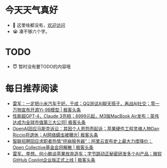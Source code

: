 # 今天天气真好
- 👋 这里啥都没有，[欢迎访问](https://zhangfeng-ola.github.io/)
- 😭 凑不够六个字。
<!---
- 👀 I’m interested in ...
- 🌱 I’m currently learning ...
- 💞️ I’m looking to collaborate on ...
- 📫 How to reach me ...
- 😇 I'm doing something ...

--->

# TODO 
- 😇 暂时没有要TODO的内容哦

<!---
zhangfeng-ola/zhangfeng-ola is a ✨ special ✨ repository because its `README.md` (this file) appears on your GitHub profile.
You can click the Preview link to take a look at your changes.
--->

# 每日推荐阅读
<!-- BLOG-POST-LIST:START -->
- [雷军：一定把小米汽车干好、干成；QQ测试AI聊天搭子，再战AI社交；零一万物宣布开源Yi-9B模型 | 极客头条](https://blog.csdn.net/weixin_39786569/article/details/136525016)
- [性能超GPT-4，Claude 3亮相；8999元起，M3版MacBook Air发布；英伟达成为全球市值第三大公司| 极客头条](https://blog.csdn.net/weixin_39786569/article/details/136470090)
- [OpenAI回应马斯克诉讼：其因个人恩怨而起诉；苹果硬件工程灵魂人物Dan Riccio将退休；AI网络蠕虫被曝光| 极客头条](https://blog.csdn.net/weixin_39786569/article/details/136445637)
- [智联招聘回应求职者热情“挤崩服务器”；阿里云宣布史上最大力度降价；Open Collective基金会将解散 | 极客头条](https://blog.csdn.net/weixin_39786569/article/details/136388222)
- [雷军、李想、何小鹏谈苹果放弃造车；字节跳动正秘密研发多个AI产品；微软GitHub Copilot企业版正式上线 | 极客头条](https://blog.csdn.net/weixin_39786569/article/details/136362072)
<!-- BLOG-POST-LIST:END -->

